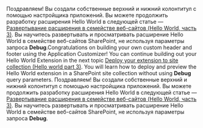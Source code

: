 <span data-ttu-id="8d821-p114">Поздравляем! Вы создали собственные верхний и нижний колонтитул с помощью настройщика приложений. Вы можете продолжить разработку расширения Hello World в следующей статье — [Развертывание расширения в семействе веб-сайтов (Hello World, часть 3)](./serving-your-extension-from-sharepoint.md). Вы научитесь развертывать и просматривать расширение Hello World в семействе веб-сайтов SharePoint, не используя параметры запроса **Debug**.</span><span class="sxs-lookup"><span data-stu-id="8d821-p114">Congratulations on building your own custom header and footer using the Application Customizer! You can continue building out your Hello World Extension in the next topic [Deploy your extension to site collection (Hello world part 3)](./serving-your-extension-from-sharepoint.md). You will learn how to deploy and preview the Hello World extension in a SharePoint site collection without using **Debug** query parameters.</span></span>
Поздравляем! Вы создали собственные верхний и нижний колонтитул с помощью настройщика приложений. Вы можете продолжить разработку расширения Hello World в следующей статье — [Развертывание расширения в семействе веб-сайтов (Hello World, часть 3)](./serving-your-extension-from-sharepoint.md). Вы научитесь развертывать и просматривать расширение Hello World в семействе веб-сайтов SharePoint, не используя параметры запроса **Debug**. 

